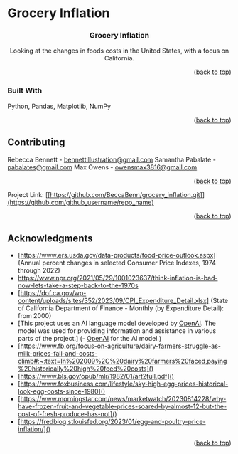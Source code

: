 # Grocery Inflation<!-- Improved compatibility of back to top link: See: https://github.com/othneildrew/Best-README-Template/pull/73 -->
<a name="readme-top"></a>
<!--
*** Thanks for checking out the Best-README-Template. If you have a suggestion
*** that would make this better, please fork the repo and create a pull request
*** or simply open an issue with the tag "enhancement".
*** Don't forget to give the project a star!
*** Thanks again! Now go create something AMAZING! :D
-->



<!-- PROJECT SHIELDS -->
<!--
*** I'm using markdown "reference style" links for readability.
*** Reference links are enclosed in brackets [ ] instead of parentheses ( ).
*** See the bottom of this document for the declaration of the reference variables
*** for contributors-url, forks-url, etc. This is an optional, concise syntax you may use.
*** https://www.markdownguide.org/basic-syntax/#reference-style-links
-->




<h3 align="center">Grocery Inflation</h3>

  <p align="center">
    Looking at the changes in foods costs in the United States, with a focus on California.
    <br />
   


<!-- ABOUT THE PROJECT -->


<p align="right">(<a href="#readme-top">back to top</a>)</p>



### Built With

Python,
Pandas,
Matplotlib,
NumPy


<p align="right">(<a href="#readme-top">back to top</a>)</p>





<!-- CONTRIBUTING -->
## Contributing
Rebecca Bennett - bennettillustration@gmail.com
Samantha Pabalate - pabalates@gmail.com
Max Owens - owensmax3816@gmail.com



<p align="right">(<a href="#readme-top">back to top</a>)</p>




Project Link: [[https://github.com/BeccaBenn/grocery_inflation.git]](https://github.com/github_username/repo_name)

<p align="right">(<a href="#readme-top">back to top</a>)</p>



<!-- ACKNOWLEDGMENTS -->
## Acknowledgments

* [https://www.ers.usda.gov/data-products/food-price-outlook.aspx] (Annual percent changes in selected Consumer Price Indexes, 1974 through 2022)
* [https://www.npr.org/2021/05/29/1001023637/think-inflation-is-bad-now-lets-take-a-step-back-to-the-1970s
]()
* [https://dof.ca.gov/wp-content/uploads/sites/352/2023/09/CPI_Expenditure_Detail.xlsx] (State of California Department of Finance - Monthly (by Expenditure Detail): from 2000)
* [This project uses an AI language model developed by [OpenAI](https://www.openai.com). The model was used for providing information and assistance in various parts of the project.] (- [OpenAI](https://www.openai.com) for the AI model.)
* [https://www.fb.org/focus-on-agriculture/dairy-farmers-struggle-as-milk-prices-fall-and-costs-climb#:~:text=In%202009%2C%20dairy%20farmers%20faced,paying%20historically%20high%20feed%20costs]()
* [https://www.bls.gov/opub/mlr/1982/01/art2full.pdf]()
* [https://www.foxbusiness.com/lifestyle/sky-high-egg-prices-historical-look-egg-costs-since-1980]()
* [https://www.morningstar.com/news/marketwatch/20230814228/why-have-frozen-fruit-and-vegetable-prices-soared-by-almost-12-but-the-cost-of-fresh-produce-has-not]()
* [https://fredblog.stlouisfed.org/2023/01/egg-and-poultry-price-inflation/]()

<p align="right">(<a href="#readme-top">back to top</a>)</p>



<!-- MARKDOWN LINKS & IMAGES -->
<!-- https://www.markdownguide.org/basic-syntax/#reference-style-links -->
[contributors-shield]: https://img.shields.io/github/contributors/github_username/repo_name.svg?style=for-the-badge
[contributors-url]: https://github.com/github_username/repo_name/graphs/contributors
[forks-shield]: https://img.shields.io/github/forks/github_username/repo_name.svg?style=for-the-badge
[forks-url]: https://github.com/github_username/repo_name/network/members
[stars-shield]: https://img.shields.io/github/stars/github_username/repo_name.svg?style=for-the-badge
[stars-url]: https://github.com/github_username/repo_name/stargazers
[issues-shield]: https://img.shields.io/github/issues/github_username/repo_name.svg?style=for-the-badge
[issues-url]: https://github.com/github_username/repo_name/issues
[license-shield]: https://img.shields.io/github/license/github_username/repo_name.svg?style=for-the-badge
[license-url]: https://github.com/github_username/repo_name/blob/master/LICENSE.txt
[linkedin-shield]: https://img.shields.io/badge/-LinkedIn-black.svg?style=for-the-badge&logo=linkedin&colorB=555
[linkedin-url]: https://linkedin.com/in/linkedin_username
[product-screenshot]: images/screenshot.png
[Next.js]: https://img.shields.io/badge/next.js-000000?style=for-the-badge&logo=nextdotjs&logoColor=white
[Next-url]: https://nextjs.org/
[React.js]: https://img.shields.io/badge/React-20232A?style=for-the-badge&logo=react&logoColor=61DAFB
[React-url]: https://reactjs.org/
[Vue.js]: https://img.shields.io/badge/Vue.js-35495E?style=for-the-badge&logo=vuedotjs&logoColor=4FC08D
[Vue-url]: https://vuejs.org/
[Angular.io]: https://img.shields.io/badge/Angular-DD0031?style=for-the-badge&logo=angular&logoColor=white
[Angular-url]: https://angular.io/
[Svelte.dev]: https://img.shields.io/badge/Svelte-4A4A55?style=for-the-badge&logo=svelte&logoColor=FF3E00
[Svelte-url]: https://svelte.dev/
[Laravel.com]: https://img.shields.io/badge/Laravel-FF2D20?style=for-the-badge&logo=laravel&logoColor=white
[Laravel-url]: https://laravel.com
[Bootstrap.com]: https://img.shields.io/badge/Bootstrap-563D7C?style=for-the-badge&logo=bootstrap&logoColor=white
[Bootstrap-url]: https://getbootstrap.com
[JQuery.com]: https://img.shields.io/badge/jQuery-0769AD?style=for-the-badge&logo=jquery&logoColor=white
[JQuery-url]: https://jquery.com 
